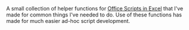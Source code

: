 A small collection of helper functions for [Office Scripts in Excel](https://learn.microsoft.com/en-us/office/dev/scripts/overview/excel) that I've made for common things I've needed to do. Use of these functions has made for much easier ad-hoc script development. 

